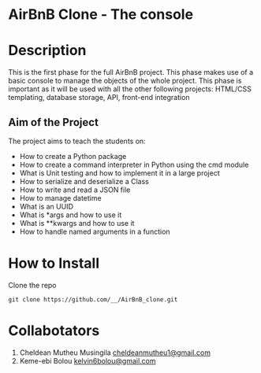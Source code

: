 # AirBnB Clone - The console

# Description
This is the first phase for the full AirBnB project. This phase makes use of a basic console to manage the objects of the whole project. This phase is important as it will be used with all the other following projects: HTML/CSS templating, database storage, API, front-end integration

## Aim of the Project
The project aims to teach the students on:
- How to create a Python package
- How to create a command interpreter in Python using the cmd module
- What is Unit testing and how to implement it in a large project
- How to serialize and deserialize a Class
- How to write and read a JSON file
- How to manage datetime
- What is an UUID
- What is *args and how to use it
- What is **kwargs and how to use it
- How to handle named arguments in a function

# How to Install
Clone the repo
```
git clone https://github.com/__/AirBnB_clone.git
```

# Collabotators
1. Cheldean Mutheu Musingila <cheldeanmutheu1@gmail.com>
2. Keme-ebi Bolou <kelvin6bolou@gmail.com>
